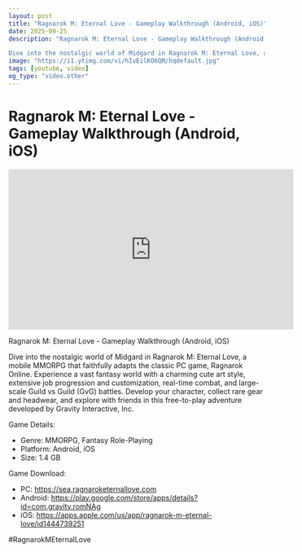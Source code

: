 ```yaml
---
layout: post
title: "Ragnarok M: Eternal Love - Gameplay Walkthrough (Android, iOS)"
date: 2025-09-25
description: "Ragnarok M: Eternal Love - Gameplay Walkthrough (Android, iOS)

Dive into the nostalgic world of Midgard in Ragnarok M: Eternal Love, a mobile MMORPG th..."
image: "https://i1.ytimg.com/vi/hIvEilKO6QM/hqdefault.jpg"
tags: [youtube, video]
og_type: "video.other"
---
```


<script type="application/ld+json">
{
  "@context": "http://schema.org",
  "@type": "VideoObject",
  "name": "Ragnarok M: Eternal Love - Gameplay Walkthrough (Android, iOS)",
  "description": "Ragnarok M: Eternal Love - Gameplay Walkthrough (Android, iOS)\n\nDive into the nostalgic world of Midgard in Ragnarok M: Eternal Love, a mobile MMORPG that faithfully adapts the classic PC game, Ragnarok Online. Experience a vast fantasy world with a charming cute art style, extensive job progression and customization, real-time combat, and large-scale Guild vs Guild (GvG) battles. Develop your character, collect rare gear and headwear, and explore with friends in this free-to-play adventure developed by Gravity Interactive, Inc.\n\nGame Details:\n\n- Genre: MMORPG, Fantasy Role-Playing\n- Platform: Android, iOS\n- Size: 1.4 GB\n\nGame Download:\n\n- PC: https://sea.ragnaroketernallove.com\n- Android: https://play.google.com/store/apps/details?id=com.gravity.romNAg\n- iOS: https://apps.apple.com/us/app/ragnarok-m-eternal-love/id1444739251\n\n#RagnarokMEternalLove",
  "thumbnailUrl": "https://i1.ytimg.com/vi/hIvEilKO6QM/hqdefault.jpg",
  "uploadDate": "2025-09-25T01:46:39",
  "embedUrl": "https://www.youtube.com/embed/hIvEilKO6QM",
  "publisher": {
    "@type": "Person",
    "name": "Celo Zaga"
  },
  "mainEntityOfPage": {
    "@type": "WebPage",
    "@id": "https://celozaga.github.io/2025/09/25/ragnarok-m:-eternal-love---gameplay-walkthrough-(android,-ios)-hIvEilKO6QM.html"
  },
  "duration": "PT0M0S"
}
</script>

<script type="application/ld+json">
{
  "@context": "http://schema.org",
  "@type": "BlogPosting",
  "headline": "Ragnarok M: Eternal Love - Gameplay Walkthrough (Android, iOS)",
  "image": "https://i1.ytimg.com/vi/hIvEilKO6QM/hqdefault.jpg",
  "publisher": {
    "@type": "Person",
    "name": "Celo Zaga"
  },
  "url": "https://celozaga.github.io/2025/09/25/ragnarok-m:-eternal-love---gameplay-walkthrough-(android,-ios)-hIvEilKO6QM.html",
  "datePublished": "2025-09-25T01:46:39",
  "dateCreated": "2025-09-25T01:46:39",
  "dateModified": "2025-09-25T01:46:39",
  "description": "Ragnarok M: Eternal Love - Gameplay Walkthrough (Android, iOS)\n\nDive into the nostalgic world of Midgard in Ragnarok M: Eternal Love, a mobile MMORPG th...",
  "author": {
    "@type": "Person",
    "name": "Celo Zaga"
  },
  "mainEntityOfPage": {
    "@type": "WebPage",
    "@id": "https://celozaga.github.io/2025/09/25/ragnarok-m:-eternal-love---gameplay-walkthrough-(android,-ios)-hIvEilKO6QM.html"
  }
}
</script>

<h1 class="youtube-post-title">Ragnarok M: Eternal Love - Gameplay Walkthrough (Android, iOS)</h1>

<iframe width="560" height="315" src="https://www.youtube.com/embed/hIvEilKO6QM" class="youtube-post-embed" frameborder="0" allowfullscreen></iframe>

<p class="youtube-post-description">Ragnarok M: Eternal Love - Gameplay Walkthrough (Android, iOS)

Dive into the nostalgic world of Midgard in Ragnarok M: Eternal Love, a mobile MMORPG that faithfully adapts the classic PC game, Ragnarok Online. Experience a vast fantasy world with a charming cute art style, extensive job progression and customization, real-time combat, and large-scale Guild vs Guild (GvG) battles. Develop your character, collect rare gear and headwear, and explore with friends in this free-to-play adventure developed by Gravity Interactive, Inc.

Game Details:

- Genre: MMORPG, Fantasy Role-Playing
- Platform: Android, iOS
- Size: 1.4 GB

Game Download:

- PC: https://sea.ragnaroketernallove.com
- Android: https://play.google.com/store/apps/details?id=com.gravity.romNAg
- iOS: https://apps.apple.com/us/app/ragnarok-m-eternal-love/id1444739251

#RagnarokMEternalLove</p>
